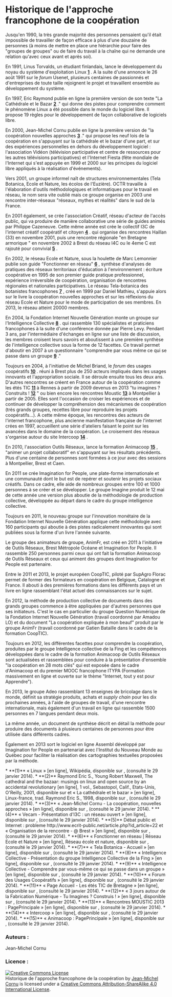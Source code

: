 # Historique de l'approche francophone de la coopération
Jusqu'en 1990, la très grande majorité des personnes pensaient qu'il était impossible de travailler de façon efficace à plus d'une douzaine de personnes (à moins de mettre en place une hiérarchie pour faire des "groupes de groupes" ou de faire du travail à la chaîne qui ne demande une relation qu'avec ceux avant et après soi).

En 1991, Linus Torvalds, un étudiant finlandais, lance le développement du noyau du système d'exploitation Linux **[1](#note)** . A la suite d'une annonce le 26 août 1991 sur le *forum* Usenet, plusieurs centaines de passionnés et d'entreprises de toute taille rejoignent le projet et travaillent ensemble au développement du système.

En 1997, Eric Raymond publie en ligne la première version de son texte "La Cathédrale et le Bazar **[2](#note)** ." qui donne des pistes pour comprendre comment le phénomène Linux a été possible dans le monde du logiciel libre. Il propose 19 règles pour le développement de façon collaborative de logiciels libre. 

En 2000, Jean-Michel Cornu  publie en ligne la première version de "la coopération nouvelles approches **[3](#note)** ." qui propose les neuf lois de la coopération en s'appuyant sur la cathédrale et le bazar d'une part, et sur des expériences personnelles en dehors du développement logiciel : l'association Vidéon (télévision participative et centre de ressources pour les autres télévisions participatives) et l'Internet Fiesta (fête mondiale de l'Internet qui s'est appuyée en 1999 et 2000 sur les principes du logiciel libre appliqués à la réalisation d'événements).

Vers 2001, un groupe informel naît de structures environnementales (Tela Botanica, Ecole et Nature, les écolos de l'Euzière). OCTR travaille à l'élaboration d'outils méthodologiques et informatiques pour le travail en réseau, le nom sera vite oublié mais ce groupe organise en 2003 une rencontre inter-réseaux "réseaux, mythes et réalités" dans le sud de la France. 

En 2001 également, se crée l'association Créatif, réseau d'acteur de l'accès public, qui va produire de manière collaborative une série de guides animés par Philippe Cazeneuve. Cette même année est crée le collectif I3C de l'internet créatif coopératif et citoyen **[4](#note)** . qui organise des rencontres Haillan (33) en novembre 2001,  puis une rencontre régionale "en Bretagne armorique " en novembre 2002 à Brest du réseau I4C ou le 4eme C est rajouté pour convivial  **[5](#note)** .

En 2002, le réseau Ecole et Nature, sous la houlette de Marc Lemonnier publie son guide "Fonctionner en réseau" **[6](#note)** , synthèse d'analyses de pratiques des réseaux territoriaux d'éducation à l'environnement : écriture coopérative en 1995 de son premier guide pratique professionnel, expérience irréversible de coopération, organisation de rencontres régionales et nationales participatives.
Le réseau Tela-botanica des botanistes francophones **[7](#note)** , créé en 1999 par Daniel Mathieu, s'appuie alors sur le livre la coopération nouvelles approches et sur les réflexions du réseau Ecole et Nature pour le mode de participation de ses membres. En 2013, le réseau atteint 20000 membres.

En 2004, la Fondation Internet Nouvelle Génération monte un groupe sur l'Intelligence Collective **[8](#note)** . qui rassemble 130 spécialistes et praticiens francophones à la suite d'une conférence donnée par Pierre Levy. Pendant 3 ans, par l'intermédiaire d'échanges en ligne sur une liste de discussion, les membres croisent leurs savoirs et aboutissent à une première synthèse de l'intelligence collective sous la forme de 12 facettes. Ce travail permet d'aboutir en 2007 à un questionnaire "comprendre par vous même ce qui se passe dans un groupe **[9](#note)** ."

Toujours en 2004, à l'initiative de Michel Briand, le *forum* des usages coopératifs **[10](#note)** . réuni à Brest plus de 250 acteurs impliqués dans les usages innovants et l'appropriation sociale. Il se déroule ensuite tous les deux ans. D'autres rencontres se créent en France autour de la coopération comme les étés TIC **[11](#note)** à Rennes à partir de 2009 devenus en 2013 "tu imagines ? Construits ! **[12](#note)** " ou bien encore les rencontres Moustic **[13](#note)** à Montpellier à partir de 2005. Elles sont l'occasion de croiser les expériences et de continuer de développer la compréhension des mécanismes de coopération (très grands groupes, recettes libre pour reproduire les projets coopératifs...). A cette même époque, les rencontres des acteurs de l'internet francophone, plus ancienne manifestation française de l'internet crées en 1997, accueillent une série d'ateliers faisant le point sur les avancées dans le domaine de la coopération. Le croisement des réseaux s'organise autour du site Intercoop **[14](#note)** .

En 2010, l'association Outils Réseaux, lance la formation Animacoop **[15](#note)** , "animer un projet collaboratif" en s'appuyant sur les résultats précédents. Plus d'une centaine de personnes sont formées à ce jour avec des sessions à Montpellier, Brest et Caen.

En 2011 se crée Imagination for People, une plate-forme internationale et une communauté dont le but est de repérer et soutenir les projets sociaux créatifs. Dans ce cadre, elle aide de nombreux groupes entre 100 et 1000 personnes à se créer et se développer. Le groupe Imagine produit le 12 mai de cette année une version plus aboutie de la méthodologie de production collective, développée au départ dans le cadre du groupe intelligence collective.

Toujours en 2011, le nouveau groupe sur l'innovation monétaire de la Fondation Internet Nouvelle Génération applique cette méthodologie avec 160 participants qui aboutie à des pistes radicalement innovantes qui sont publiées sous la forme d'un livre l'année suivante.

Le groupe des animateurs de groupe, AnimFr, est créé en 2011 à l'initiative de Outils Réseaux, Brest Métropole Océane et Imagination for People. Il rassemble 250 personnes parmi ceux qui ont fait la formation Animacoop de Outils Réseaux et ceux qui animent des groupes dont Imagination for People est partenaire.

Entre le 2011 et 2013, le projet européen CoopTIC, piloté par SupAgro Florac permet de former des formateurs en coopération en Belgique, Catalogne et France. Il abouti à des premières formations dans les différents pays et un livre en ligne rassemblant l'état actuel des connaissances sur le sujet.

En 2012, la méthode de production collective de documents dans des grands groupes commence à être appliquées par d'autres personnes que ses initiateurs. C'est le cas en particulier du groupe Question Numérique de la Fondation Internet Nouvelle Génération (travail coordonné par Amadou LO) et du document "La coopération expliquée à mon beauf" produit par le groupe AnimFr (travail coordonné par Gatien Bataille dans le cadre de la formation CoopTIC).

Toujours en 2012, les différentes facettes pour comprendre la coopération, produites par le groupe Intelligence collective de la Fing et les compétences développées dans le cadre de la formation Animacoop de Outils Réseaux sont actualisées et rassemblées pour conduire à la présentation d'ensemble "la coopération en 28 mots clés" qui est exposée dans le cadre d'Animacoop et du premier MOOC francophone ITYPA (Formation massivement en ligne et ouverte sur le thème "Internet, tout y est pour Apprendre").

En 2013, le groupe Adeo rassemblant 13 enseignes de bricolage dans le monde, définit sa stratégie produits, achats et *supply chain* pour les dix prochaines années, à l'aide de groupes de travail, d'une rencontre internationale, mais également d'un travail en ligne qui rassemble 1500 personnes en 7 langues pendant deux mois.

La même année, un document de synthèse décrit en détail la méthode pour produire des documents à plusieurs centaines de personnes pour être utilisée dans différents cadres.

Également en 2013 sort le logiciel en ligne Assembl développé par Imagination for People en partenariat avec l'Institut du Nouveau Monde au Québec pour faciliter la réalisation des cartographies textuelles proposées par la méthode.

 <a id="note">
* **(1)** « Linux » [en ligne], Wikipédia, disponible sur <http://fr.wikipedia.org/wiki/Linux>, (consulté le 29 janvier 2014).
* **(2)** Raymond Eric S., Young Robert Maxwell, The cathedral and the bazaar: musings on linux and open source by an accidental revolutionary [en ligne], 1 vol., Sebastopol, Calif., Etats-Unis, O'Reilly, 2001, disponible sur <http://www.catb.org/~esr/writings/cathedral-bazaar/cathedral-bazaar/> et  « La cathédrale et le bazar » [en ligne], Linux-france, trad. Raymond Eric S., 1998, disponible sur <http://www.linux-france.org/article/these/cathedrale-bazar/cathedrale-bazar_monoblock.html>, (consulté le 29 janvier 2014).
* **(3)** « Jean-Michel Cornu - La coopération, nouvelles approches » [en ligne], disponible sur <http://www.cornu.eu.org/texts/cooperation>, (consulté le 29 janvier 2014).
* **(4)**  « Vecam - Présentation d'I3C : un réseau ouvert » [en ligne], disponible sur <http://vecam.org/article8.html>, (consulté le 29 janvier 2014).
* **(5)** Débat public et Internet : probleme http://www.ecrit-public.net/article.php?id_article=22  et « Organisation de la rencontre - @ Brest » [en ligne], disponible sur <http://a-brest.net/rubrique16.html>, (consulté le 29 janvier 2014).
* **(6)** « Fonctionner en réseau | Réseau Ecole et Nature » [en ligne], Réseau école et nature, disponible sur <http://reseauecoleetnature.org/fiche-ressource/fonctionner-en-r-seau-23-09-2009.html>, (consulté le 29 janvier 2014).
* **(7)**  « Tela Botanica - Accueil » [en ligne], disponible sur <http://www.tela-botanica.org/site:accueil>, (consulté le 29 janvier 2014).
* **(8)** « Intelligence Collective - Présentation du groupe Intelligence Collective de la Fing » [en ligne], disponible sur <http://ic.fing.org/texts/presentation>, (consulté le 29 janvier 2014).
* **(9)** « Intelligence Collective - Comprendre par vous-même ce qui se passe dans un groupe » [en ligne], disponible sur <http://ic.fing.org/news/comprendre-par-vous-meme-ce-qui-se-passe-dans-un-groupe>, (consulté le 29 janvier 2014).
* **(10)** « Forum des Usages Coopératifs » [en ligne], disponible sur <http://forum-usages-cooperatifs.net/index.php?title=Accueil>, (consulté le 29 janvier 2014).
* **(11)** « Page Accueil - Les étés TIC de Bretagne » [en ligne], disponible sur <http://www.lesetestic.com/>, (consulté le 29 janvier 2014).
* **(12)** « 3 jours autour de la Fabrication Numérique - Tu Imagines ? Construis ! » [en ligne], disponible sur <http://imaginesconstruis.wikidot.com/>, (consulté le 29 janvier 2014).
* **(13)** « Rencontres MOUSTIC 2013 : PagePrincipale » [en ligne], disponible sur <http://moustic.info/2013/wakka.php?wiki=PagePrincipale>, (consulté le 29 janvier 2014).
* **(14)** « Intercoop » [en ligne], disponible sur <http://www.intercoop.info/index.php/Accueil>, (consulté le 29 janvier 2014).
* **(15)** « Animacoop : PagePrincipale » [en ligne], disponible sur <http://animacoop.net/wakka.php?wiki=PagePrincipale>, (consulté le 29 janvier 2014).


### Auteurs :
Jean-Michel Cornu
### Licence : 
<a rel="license" href="http://creativecommons.org/licenses/by-sa/4.0/"><img alt="Creative Commons License" style="border-width:0" src="https://i.creativecommons.org/l/by-sa/4.0/88x31.png" /></a><br /><span xmlns:dct="http://purl.org/dc/terms/" href="http://purl.org/dc/dcmitype/Text" property="dct:title" rel="dct:type">Historique de l'approche francophone de la coopération</span> by <a xmlns:cc="http://creativecommons.org/ns#" href="http://ebook.coop-tic.eu/francais/wakka.php?wiki=HistoriqueDeL039approcheFrancophoneDeLa" property="cc:attributionName" rel="cc:attributionURL">Jean-Michel Cornu</a> is licensed under a <a rel="license" href="http://creativecommons.org/licenses/by-sa/4.0/">Creative Commons Attribution-ShareAlike 4.0 International License</a>.
